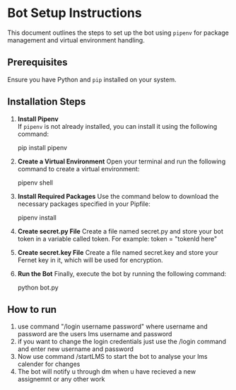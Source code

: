 # Bot Setup Instructions

This document outlines the steps to set up the bot using `pipenv` for package management and virtual environment handling.

## Prerequisites

Ensure you have Python and `pip` installed on your system.

## Installation Steps

1. **Install Pipenv**  
   If `pipenv` is not already installed, you can install it using the following command:

   pip install pipenv
2. **Create a Virtual Environment**
Open your terminal and run the following command to create a virtual environment:

   pipenv shell<br>
3. **Install Required Packages**
Use the command below to download the necessary packages specified in your Pipfile:

   pipenv install<br>
4. **Create secret.py File**
Create a file named secret.py and store your bot token in a variable called token.
For example:
   token = "tokenId here"<br>

5. **Create secret.key File**
Create a file named secret.key and store your Fernet key in it, which will be used for encryption.<br>

6. **Run the Bot**
Finally, execute the bot by running the following command:

   python bot.py
## How to run 
1. use command "/login username password" where username and password are the users lms username and password
2. if you want to change the login credentials just use the /login command and enter new username and password
3. Now use command  /startLMS to start the bot to analyse your lms calender for changes
4. The bot will notify u through dm when u have recieved a new assignemnt or any other work
   

